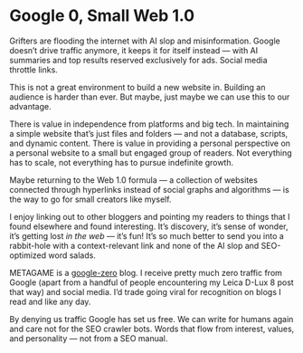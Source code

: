 # Google 0, Small Web 1.0
Grifters are flooding the internet with AI slop and misinformation. Google doesn’t drive traffic anymore, it keeps it for itself instead — with AI summaries and top results reserved exclusively for ads. Social media throttle links.

This is not a great environment to build a new website in. Building an audience is harder than ever. But maybe, just maybe we can use this to our advantage.

There is value in independence from platforms and big tech. In maintaining a simple website that’s just files and folders — and not a database, scripts, and dynamic content. There is value in providing a personal perspective on a personal website to a small but engaged group of readers. Not everything has to scale, not everything has to pursue indefinite growth.

Maybe returning to the Web 1.0 formula — a collection of websites connected through hyperlinks instead of social graphs and algorithms — is the way to go for small creators like myself.

I enjoy linking out to other bloggers and pointing my readers to things that I found elsewhere and found interesting. It’s discovery, it’s sense of wonder, it’s getting lost *in the web* — it’s fun! It’s so much better to send you into a rabbit-hole with a context-relevant link and none of the AI slop and SEO-optimized word salads.

METAGAME is a [google-zero](https://www.theverge.com/24167865/google-zero-search-crash-housefresh-ai-overviews-traffic-data-audience) blog. I receive pretty much zero traffic from Google (apart from a handful of people encountering my Leica D-Lux 8 post that way) and social media. I’d trade going viral for recognition on blogs I read and like any day.

By denying us traffic Google has set us free. We can write for humans again and care not for the SEO crawler bots. Words that flow from interest, values, and personality — not from a SEO manual.
